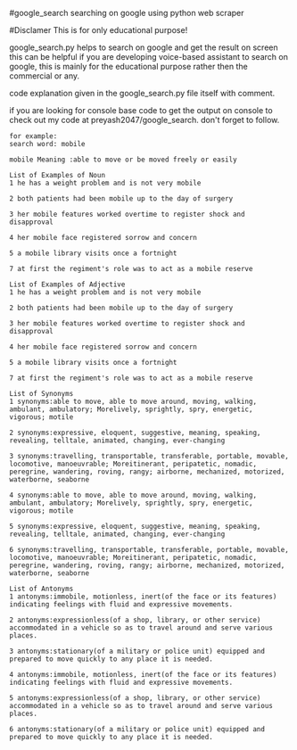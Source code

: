 #google_search
searching on google using python web scraper

#Disclamer
This is for only educational purpose!

google_search.py helps to search on google and get the result on screen this can be helpful if you are developing voice-based assistant to search on google, this is mainly for the educational purpose rather then the commercial or any.

code explanation given in the google_search.py file itself with comment.

if you are looking for console base code to get the output on console to check out my code at preyash2047/google_search.
don't forget to follow.

    for example:
    search word: mobile

    mobile Meaning :able to move or be moved freely or easily

    List of Examples of Noun
    1 he has a weight problem and is not very mobile

    2 both patients had been mobile up to the day of surgery

    3 her mobile features worked overtime to register shock and disapproval

    4 her mobile face registered sorrow and concern

    5 a mobile library visits once a fortnight

    7 at first the regiment's role was to act as a mobile reserve

    List of Examples of Adjective
    1 he has a weight problem and is not very mobile

    2 both patients had been mobile up to the day of surgery

    3 her mobile features worked overtime to register shock and disapproval

    4 her mobile face registered sorrow and concern

    5 a mobile library visits once a fortnight

    7 at first the regiment's role was to act as a mobile reserve

    List of Synonyms
    1 synonyms:able to move, able to move around, moving, walking, ambulant, ambulatory; Morelively, sprightly, spry, energetic, vigorous; motile

    2 synonyms:expressive, eloquent, suggestive, meaning, speaking, revealing, telltale, animated, changing, ever-changing

    3 synonyms:travelling, transportable, transferable, portable, movable, locomotive, manoeuvrable; Moreitinerant, peripatetic, nomadic, peregrine, wandering, roving, rangy; airborne, mechanized, motorized, waterborne, seaborne

    4 synonyms:able to move, able to move around, moving, walking, ambulant, ambulatory; Morelively, sprightly, spry, energetic, vigorous; motile

    5 synonyms:expressive, eloquent, suggestive, meaning, speaking, revealing, telltale, animated, changing, ever-changing

    6 synonyms:travelling, transportable, transferable, portable, movable, locomotive, manoeuvrable; Moreitinerant, peripatetic, nomadic, peregrine, wandering, roving, rangy; airborne, mechanized, motorized, waterborne, seaborne

    List of Antonyms
    1 antonyms:immobile, motionless, inert(of the face or its features) indicating feelings with fluid and expressive movements.

    2 antonyms:expressionless(of a shop, library, or other service) accommodated in a vehicle so as to travel around and serve various places.

    3 antonyms:stationary(of a military or police unit) equipped and prepared to move quickly to any place it is needed.

    4 antonyms:immobile, motionless, inert(of the face or its features) indicating feelings with fluid and expressive movements.

    5 antonyms:expressionless(of a shop, library, or other service) accommodated in a vehicle so as to travel around and serve various places.

    6 antonyms:stationary(of a military or police unit) equipped and prepared to move quickly to any place it is needed.
